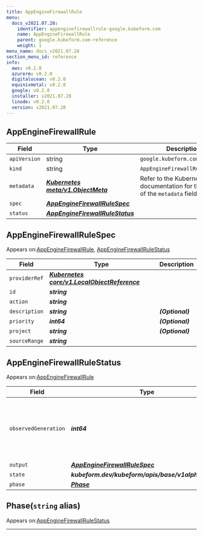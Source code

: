 ```yaml
---
title: AppEngineFirewallRule
menu:
  docs_v2021.07.28:
    identifier: appenginefirewallrule-google.kubeform.com
    name: AppEngineFirewallRule
    parent: google.kubeform.com-reference
    weight: 1
menu_name: docs_v2021.07.28
section_menu_id: reference
info:
  aws: v0.2.0
  azurerm: v0.2.0
  digitalocean: v0.2.0
  equinixmetal: v0.2.0
  google: v0.2.0
  installer: v2021.07.28
  linode: v0.2.0
  version: v2021.07.28
---
```


## AppEngineFirewallRule
| Field | Type | Description |
| ------ | ----- | ----------- |
| `apiVersion` | string | `google.kubeform.com/v1alpha1` |
|    `kind` | string | `AppEngineFirewallRule` |
| `metadata` | ***[Kubernetes meta/v1.ObjectMeta](https://v1-18.docs.kubernetes.io/docs/reference/generated/kubernetes-api/v1.18/#objectmeta-v1-meta)***|Refer to the Kubernetes API documentation for the fields of the `metadata` field.|
| `spec` | ***[AppEngineFirewallRuleSpec](#appenginefirewallrulespec)***||
| `status` | ***[AppEngineFirewallRuleStatus](#appenginefirewallrulestatus)***||
## AppEngineFirewallRuleSpec

Appears on:[AppEngineFirewallRule](#appenginefirewallrule), [AppEngineFirewallRuleStatus](#appenginefirewallrulestatus)

| Field | Type | Description |
| ------ | ----- | ----------- |
| `providerRef` | ***[Kubernetes core/v1.LocalObjectReference](https://v1-18.docs.kubernetes.io/docs/reference/generated/kubernetes-api/v1.18/#localobjectreference-v1-core)***||
| `id` | ***string***||
| `action` | ***string***||
| `description` | ***string***| ***(Optional)*** |
| `priority` | ***int64***| ***(Optional)*** |
| `project` | ***string***| ***(Optional)*** |
| `sourceRange` | ***string***||
## AppEngineFirewallRuleStatus

Appears on:[AppEngineFirewallRule](#appenginefirewallrule)

| Field | Type | Description |
| ------ | ----- | ----------- |
| `observedGeneration` | ***int64***| ***(Optional)*** Resource generation, which is updated on mutation by the API Server.|
| `output` | ***[AppEngineFirewallRuleSpec](#appenginefirewallrulespec)***| ***(Optional)*** |
| `state` | ***kubeform.dev/kubeform/apis/base/v1alpha1.State***| ***(Optional)*** |
| `phase` | ***[Phase](#phase)***| ***(Optional)*** |
## Phase(`string` alias)

Appears on:[AppEngineFirewallRuleStatus](#appenginefirewallrulestatus)

---
